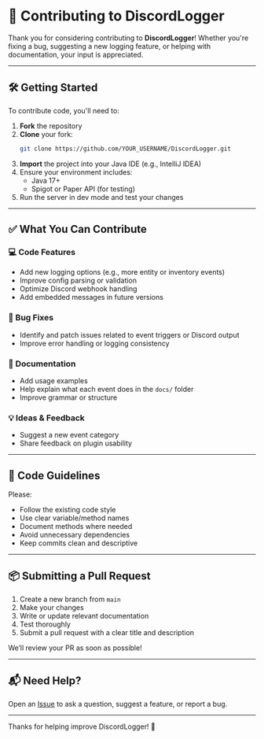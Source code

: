 # 🤝 Contributing to DiscordLogger

Thank you for considering contributing to **DiscordLogger**! Whether you're fixing a bug, suggesting a new logging feature, or helping with documentation, your input is appreciated.

---

## 🛠️ Getting Started

To contribute code, you'll need to:

1. **Fork** the repository
2. **Clone** your fork:
   ```bash
   git clone https://github.com/YOUR_USERNAME/DiscordLogger.git
   ```
3. **Import** the project into your Java IDE (e.g., IntelliJ IDEA)
4. Ensure your environment includes:
   - Java 17+
   - Spigot or Paper API (for testing)
5. Run the server in dev mode and test your changes

---

## ✅ What You Can Contribute

### 💻 Code Features
- Add new logging options (e.g., more entity or inventory events)
- Improve config parsing or validation
- Optimize Discord webhook handling
- Add embedded messages in future versions

### 🧪 Bug Fixes
- Identify and patch issues related to event triggers or Discord output
- Improve error handling or logging consistency

### 📝 Documentation
- Add usage examples
- Help explain what each event does in the `docs/` folder
- Improve grammar or structure

### 💡 Ideas & Feedback
- Suggest a new event category
- Share feedback on plugin usability

---

## 🧹 Code Guidelines

Please:
- Follow the existing code style
- Use clear variable/method names
- Document methods where needed
- Avoid unnecessary dependencies
- Keep commits clean and descriptive

---

## 📦 Submitting a Pull Request

1. Create a new branch from `main`
2. Make your changes
3. Write or update relevant documentation
4. Test thoroughly
5. Submit a pull request with a clear title and description

We’ll review your PR as soon as possible!

---

## 📬 Need Help?

Open an [Issue](https://github.com/LVCHLANN/DiscordLogger/issues) to ask a question, suggest a feature, or report a bug.

---

Thanks for helping improve DiscordLogger! 💙
